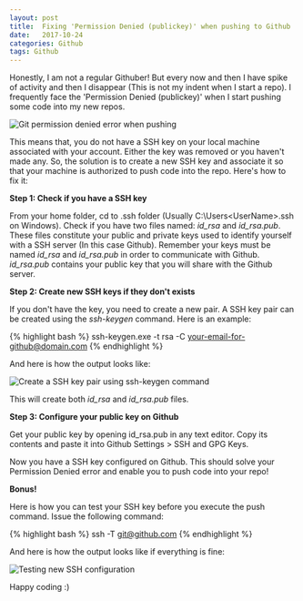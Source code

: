 ```yaml
---
layout: post
title:  Fixing 'Permission Denied (publickey)' when pushing to Github
date:   2017-10-24
categories: Github
tags: Github
---
```


Honestly, I am not a regular Githuber! But every now and then I have spike of activity and then I disappear (This is not my indent when I start a repo). I frequently face the 'Permission Denied (publickey)' when I start pushing some code into my new repos. 

<img class="img-responsive image-center thumbnail" src="{{site.url}}/img/github/git-permission-denied-error.png" alt="Git permission denied error when pushing" />

This means that, you do not have a SSH key on your local machine associated with your account. Either the key was removed or you haven't made any. So, the solution is to create a new SSH key and associate it so that your machine is authorized to push code into the repo. Here's how to fix it: 

**Step 1: Check if you have a SSH key**

From your home folder, cd to .ssh folder (Usually C:\Users\<UserName>\.ssh on Windows). Check if you have two files named: *id_rsa* and *id_rsa.pub*. These files constitute your public and private keys used to identify yourself with a SSH server (In this case Github). Remember your keys must be named *id_rsa* and *id_rsa.pub* in order to communicate with Github.  
*id_rsa.pub* contains your public key that you will share with the Github server. 

**Step 2: Create new SSH keys if they don't exists**

If you don't have the key, you need to create a new pair. A SSH key pair can be created using the *ssh-keygen* command. Here is an example: 


{% highlight bash %}
ssh-keygen.exe -t rsa -C your-email-for-github@domain.com
{% endhighlight %}

And here is how the output looks like:

<img class="img-responsive image-center thumbnail" src="{{site.url}}/img/github/ssh-keygen.png" alt="Create a SSH key pair using ssh-keygen command" />

This will create both *id_rsa* and *id_rsa.pub* files. 

**Step 3: Configure your public key on Github**

Get your public key by opening id_rsa.pub in any text editor. Copy its contents and paste it into Github Settings > SSH and GPG Keys.

Now you have a SSH key configured on Github. This should solve your Permission Denied error and enable you to push code into your repo! 

**Bonus!**

Here is how you can test your SSH key before you execute the push command. Issue the following command:

{% highlight bash %}
ssh -T git@github.com
{% endhighlight %}

And here is how the output looks like if everything is fine:

<img class="img-responsive image-center thumbnail" src="{{site.url}}/img/github/ssh-test.png" alt="Testing new SSH configuration" />

Happy coding :) 